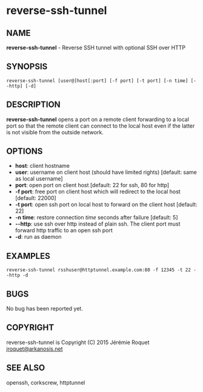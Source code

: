 # reverse-ssh-tunnel

## NAME

**reverse-ssh-tunnel** - Reverse SSH tunnel with optional SSH over HTTP

## SYNOPSIS

```
reverse-ssh-tunnel [user@]host[:port] [-f port] [-t port] [-n time] [--http] [-d]
```

## DESCRIPTION

**reverse-ssh-tunnel** opens a port on a remote client forwarding to a local port so that the remote client can connect to the local host even if the latter is not visible from the outside network.

## OPTIONS

* **host**: client hostname
* **user**: username on client host (should have limited rights) [default: same as local username]
* **port**: open port on client host [default: 22 for ssh, 80 for http]
* **-f port**: free port on client host which will redirect to the local host [default: 22000]
* **-t port**: open ssh port on local host to forward on the client host [default: 22]
* **-n time**: restore connection *time* seconds after failure [default: 5]
* **--http**: use ssh over http instead of plain ssh. The client port must forward http traffic to an open ssh port
* **-d**: run as daemon

## EXAMPLES

```
reverse-ssh-tunnel rsshuser@httptunnel.example.com:80 -f 12345 -t 22 --http -d
```

## BUGS

No bug has been reported yet.

## COPYRIGHT

reverse-ssh-tunnel is Copyright (C) 2015 Jérémie Roquet <jroquet@arkanosis.net>

## SEE ALSO

openssh, corkscrew, httptunnel
